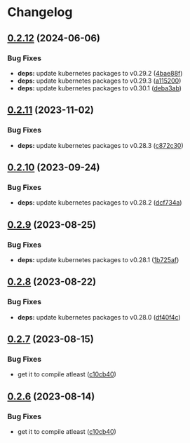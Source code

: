 # Changelog

## [0.2.12](https://github.com/Jmainguy/k8sCapcity/compare/v0.2.11...v0.2.12) (2024-06-06)


### Bug Fixes

* **deps:** update kubernetes packages to v0.29.2 ([4bae88f](https://github.com/Jmainguy/k8sCapcity/commit/4bae88f54c4d8f6908afdde8e8d72f09d74aa962))
* **deps:** update kubernetes packages to v0.29.3 ([a115200](https://github.com/Jmainguy/k8sCapcity/commit/a115200ceba8338cfccab7721c20a7425fddcbd3))
* **deps:** update kubernetes packages to v0.30.1 ([deba3ab](https://github.com/Jmainguy/k8sCapcity/commit/deba3abc43f2f2ce0f087b53cfef0b5d60fb2a8d))

## [0.2.11](https://github.com/Jmainguy/k8sCapcity/compare/v0.2.10...v0.2.11) (2023-11-02)


### Bug Fixes

* **deps:** update kubernetes packages to v0.28.3 ([c872c30](https://github.com/Jmainguy/k8sCapcity/commit/c872c3001fc405549a0f80201c27c46c33ee0590))

## [0.2.10](https://github.com/Jmainguy/k8sCapcity/compare/v0.2.9...v0.2.10) (2023-09-24)


### Bug Fixes

* **deps:** update kubernetes packages to v0.28.2 ([dcf734a](https://github.com/Jmainguy/k8sCapcity/commit/dcf734afbf4af3d4520512f374e5e01e468bbdc8))

## [0.2.9](https://github.com/Jmainguy/k8sCapcity/compare/v0.2.8...v0.2.9) (2023-08-25)


### Bug Fixes

* **deps:** update kubernetes packages to v0.28.1 ([1b725af](https://github.com/Jmainguy/k8sCapcity/commit/1b725af6e71eb83029ab208471bae2382231bf57))

## [0.2.8](https://github.com/Jmainguy/k8sCapcity/compare/v0.2.7...v0.2.8) (2023-08-22)


### Bug Fixes

* **deps:** update kubernetes packages to v0.28.0 ([df40f4c](https://github.com/Jmainguy/k8sCapcity/commit/df40f4c73adb7d4c04dec710492068c4a3c87dd7))

## [0.2.7](https://github.com/Jmainguy/k8sCapcity/compare/v0.2.6...v0.2.7) (2023-08-15)


### Bug Fixes

* get it to compile atleast ([c10cb40](https://github.com/Jmainguy/k8sCapcity/commit/c10cb407024a6eca29500bd5d7c495cc7efdbf04))

## [0.2.6](https://github.com/Jmainguy/k8sCapcity/compare/v0.2.5...v0.2.6) (2023-08-14)


### Bug Fixes

* get it to compile atleast ([c10cb40](https://github.com/Jmainguy/k8sCapcity/commit/c10cb407024a6eca29500bd5d7c495cc7efdbf04))
